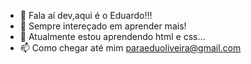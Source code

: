 - 👋  Fala aí dev,aqui é o Eduardo!!!
- 👀 Sempre intereçado em aprender mais!
- 🌱 Atualmente estou aprendendo html e css...
- 📫 Como chegar até mim paraeduoliveira@gmail.com

<!---
EduardoOliveiraS/EduardoOliveiraS is a ✨ special ✨ repository because its `README.md` (this file) appears on your GitHub profile.
You can click the Preview link to take a look at your changes.
--->
